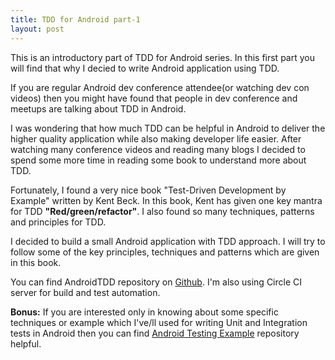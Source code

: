 ```yaml
---
title: TDD for Android part-1
layout: post
---
```


This is an introductory part of TDD for Android series. In this first part you will find that why I decied to write Android application using TDD.  

If you are regular Android dev conference attendee(or watching dev con videos) then you might have found that people in dev conference and meetups are talking about TDD in Android.

I was wondering that how much TDD can be helpful in Android to deliver the higher quality application while also making developer life easier. After watching many conference videos and reading many blogs I decided to spend some more time in reading some book to understand more about TDD.  

Fortunately, I found a very nice book "Test-Driven Development by Example" written by Kent Beck. In this book, Kent has given one key mantra for TDD **"Red/green/refactor"**. I also found so many techniques, patterns and principles for TDD. 

I decided to build a small Android application with TDD approach. I will try to follow some of the key principles, techniques and patterns which are given in this book. 

You can find AndroidTDD repository on [Github](https://github.com/vsvankhede/AndroidTDD). I'm also using Circle CI server for build and test automation.

**Bonus:** If you are interested only in knowing about some specific techniques or example which I've/ll used for writing Unit and Integration tests in Android then you can find [Android Testing Example](https://github.com/vsvankhede/AndroidTestingExample) repository helpful.








